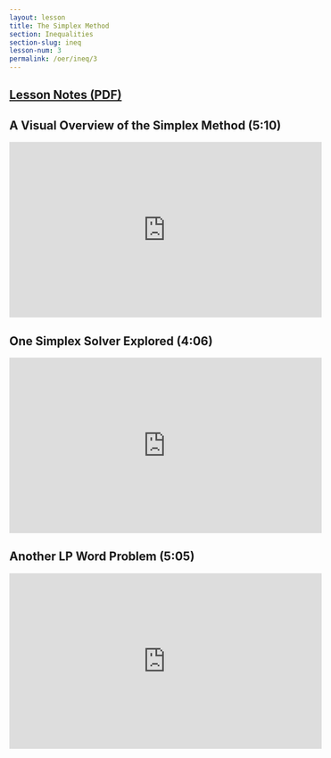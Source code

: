 ```yaml
---
layout: lesson
title: The Simplex Method
section: Inequalities
section-slug: ineq
lesson-num: 3
permalink: /oer/ineq/3
---
```


<!--
Would like to use section and section slug to make a title that looks like
Inequalities: Lesson 1
ie section: Lesson lesson-num

Would also like to not have permalink, but define how it would be made as
base-url/oer/section-slug/lesson-num

-->

<h2>
<a href="/assets/oer/ineq/TheSimplexMethod.pdf">
Lesson Notes (PDF)
</a>
</h2>


<h2>A Visual Overview of the Simplex Method (5:10)</h2>
<iframe src="https://www.youtube.com/embed/Oq8XliTM2sg" allow="accelerometer; autoplay; encrypted-media; gyroscope; picture-in-picture" allowfullscreen="" width="560" height="315" frameborder="0"></iframe>

<h2>One Simplex Solver Explored (4:06)</h2>
<iframe src="https://www.youtube.com/embed/SyYUHmWMzog" allow="accelerometer; autoplay; encrypted-media; gyroscope; picture-in-picture" allowfullscreen="" width="560" height="315" frameborder="0"></iframe>

<h2>Another LP Word Problem (5:05)</h2>
<iframe src="https://www.youtube.com/embed/UshFmLE52cw" allow="accelerometer; autoplay; encrypted-media; gyroscope; picture-in-picture" allowfullscreen="" width="560" height="315" frameborder="0"></iframe>

